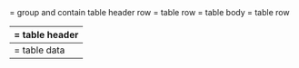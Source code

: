 <table>
    <thead> = group and contain table header row
        <tr> = table row
            <th> = table header
    <tbody> = table body
        <tr> = table row
            <td> = table data